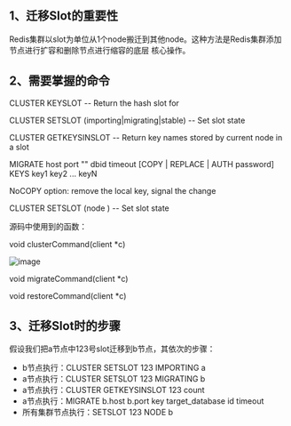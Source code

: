 1、迁移Slot的重要性
--------------
Redis集群以slot为单位从1个node搬迁到其他node。这种方法是Redis集群添加节点进行扩容和删除节点进行缩容的底层
核心操作。

2、需要掌握的命令
--------------
CLUSTER KEYSLOT <key> -- Return the hash slot for <key>

CLUSTER SETSLOT <slot> (importing|migrating|stable) -- Set slot state

CLUSTER GETKEYSINSLOT <slot> <count> -- Return key names stored by current node in a slot

MIGRATE host port "" dbid timeout [COPY | REPLACE | AUTH password] KEYS key1 key2 ... keyN

NoCOPY option: remove the local key, signal the change

CLUSTER SETSLOT <slot> (node <node-id>) -- Set slot state

源码中使用到的函数：

void clusterCommand(client *c)

![image](https://github.com/bardyang/techblog/tree/master/Redis%E5%8E%9F%E7%90%86%E8%A7%A3%E6%9E%90/image/01slot-a-bt.jpg)

void migrateCommand(client *c)

void restoreCommand(client *c)

3、迁移Slot时的步骤
--------------
假设我们把a节点中123号slot迁移到b节点，其依次的步骤：
* b节点执行：CLUSTER SETSLOT 123 IMPORTING a
* a节点执行：CLUSTER SETSLOT 123 MIGRATING b
* a节点执行：CLUSTER GETKEYSINSLOT 123 count
* a节点执行：MIGRATE b.host b.port key target_database id timeout
* 所有集群节点执行：SETSLOT 123 NODE b

